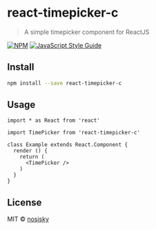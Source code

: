 # react-timepicker-c

> A simple timepicker component for ReactJS

[![NPM](https://img.shields.io/npm/v/react-timepicker-c.svg)](https://www.npmjs.com/package/react-timepicker-c) [![JavaScript Style Guide](https://img.shields.io/badge/code_style-standard-brightgreen.svg)](https://standardjs.com)

## Install

```bash
npm install --save react-timepicker-c
```

## Usage

```tsx
import * as React from 'react'

import TimePicker from 'react-timepicker-c'

class Example extends React.Component {
  render () {
    return (
      <TimePicker />
    )
  }
}
```

## License

MIT © [nosisky](https://github.com/nosisky)
